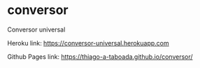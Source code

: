 # conversor

Conversor universal

Heroku link: https://conversor-universal.herokuapp.com

Github Pages link: https://thiago-a-taboada.github.io/conversor/